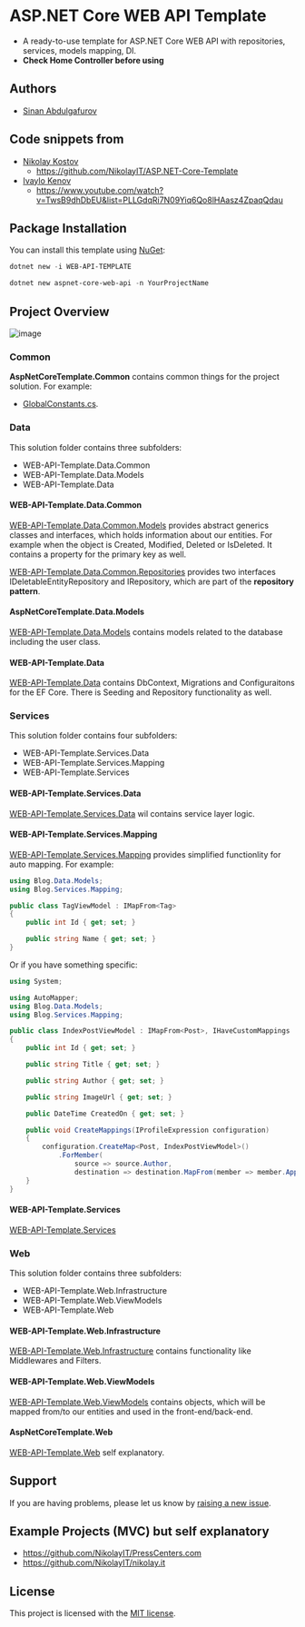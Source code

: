 # ASP.NET Core WEB API Template

- A ready-to-use template for ASP.NET Core WEB API with repositories, services, models mapping, DI.
- **Check Home Controller before using**

## Authors

- [Sinan Abdulgafurov](https://github.com/Sinkarq)

## Code snippets from
 
- [Nikolay Kostov](https://github.com/NikolayIT)
  - https://github.com/NikolayIT/ASP.NET-Core-Template
- [Ivaylo Kenov](https://github.com/ivaylokenov)
  - https://www.youtube.com/watch?v=TwsB9dhDbEU&list=PLLGdqRi7N09Yiq6Qo8lHAasz4ZpaqQdau

## Package Installation

You can install this template using [NuGet](https://www.nuget.org/packages/WEB-API-TEMPLATE/):

```powershell
dotnet new -i WEB-API-TEMPLATE
```

```powershell
dotnet new aspnet-core-web-api -n YourProjectName
```

## Project Overview

![image](https://raw.githubusercontent.com/Sinkarq/Ideas/main/Screenshot_2.png?token=GHSAT0AAAAAABRAVTP47FKHVHIZHOBYNRZMYRKMBWQ)

### Common

**AspNetCoreTemplate.Common** contains common things for the project solution. For example:

- [GlobalConstants.cs](https://github.com/Sinkarq/WEB-API-Template/blob/master/YourProject.Common/GlobalConstants.cs).

### Data

This solution folder contains three subfolders:

- WEB-API-Template.Data.Common
- WEB-API-Template.Data.Models
- WEB-API-Template.Data

#### WEB-API-Template.Data.Common

[WEB-API-Template.Data.Common.Models](https://github.com/Sinkarq/WEB-API-Template/tree/master/Data/YourProject.Data.Common/Models) provides abstract generics classes and interfaces, which holds information about our entities. For example when the object is Created, Modified, Deleted or IsDeleted. It contains a property for the primary key as well.

[WEB-API-Template.Data.Common.Repositories](https://github.com/Sinkarq/WEB-API-Template/tree/master/Data/YourProject.Data.Common/Repositories) provides two interfaces IDeletableEntityRepository and IRepository, which are part of the **repository pattern**.

#### AspNetCoreTemplate.Data.Models

[WEB-API-Template.Data.Models](https://github.com/Sinkarq/WEB-API-Template/tree/master/Data/YourProject.Data.Models) contains models related to the database including the user class.

#### WEB-API-Template.Data

[WEB-API-Template.Data](https://github.com/Sinkarq/WEB-API-Template/tree/master/Data/YourProject.Data) contains DbContext, Migrations and Configuraitons for the EF Core. There is Seeding and Repository functionality as well.

### Services

This solution folder contains four subfolders:

- WEB-API-Template.Services.Data
- WEB-API-Template.Services.Mapping
- WEB-API-Template.Services

#### WEB-API-Template.Services.Data

[WEB-API-Template.Services.Data](https://github.com/Sinkarq/WEB-API-Template/tree/master/Services/YourProject.Services.Data) wil contains service layer logic.

#### WEB-API-Template.Services.Mapping

[WEB-API-Template.Services.Mapping](https://github.com/Sinkarq/WEB-API-Template/tree/master/Services/YourProject.Services.Mapping) provides simplified functionlity for auto mapping. For example:

```csharp
using Blog.Data.Models;
using Blog.Services.Mapping;

public class TagViewModel : IMapFrom<Tag>
{
    public int Id { get; set; }

    public string Name { get; set; }
}
```

Or if you have something specific:

```csharp
using System;

using AutoMapper;
using Blog.Data.Models;
using Blog.Services.Mapping;

public class IndexPostViewModel : IMapFrom<Post>, IHaveCustomMappings
{
    public int Id { get; set; }

    public string Title { get; set; }

    public string Author { get; set; }

    public string ImageUrl { get; set; }

    public DateTime CreatedOn { get; set; }

    public void CreateMappings(IProfileExpression configuration)
    {
        configuration.CreateMap<Post, IndexPostViewModel>()
            .ForMember(
                source => source.Author,
                destination => destination.MapFrom(member => member.ApplicationUser.UserName));
    }
}

```

#### WEB-API-Template.Services

[WEB-API-Template.Services](https://github.com/Sinkarq/WEB-API-Template/tree/master/Services/YourProject.Services)

### Web

This solution folder contains three subfolders:

- WEB-API-Template.Web.Infrastructure
- WEB-API-Template.Web.ViewModels
- WEB-API-Template.Web

#### WEB-API-Template.Web.Infrastructure

[WEB-API-Template.Web.Infrastructure](https://github.com/Sinkarq/WEB-API-Template/tree/master/Web/YourProject.Infrastructure) contains functionality like Middlewares and Filters.

#### WEB-API-Template.Web.ViewModels

[WEB-API-Template.Web.ViewModels](https://github.com/Sinkarq/WEB-API-Template/tree/master/Web/YourProject.ViewModels) contains objects, which will be mapped from/to our entities and used in the front-end/back-end.

#### AspNetCoreTemplate.Web

[WEB-API-Template.Web](https://github.com/Sinkarq/WEB-API-Template/tree/master/Web/YourProject) self explanatory.

## Support

If you are having problems, please let us know by [raising a new issue](https://github.com/Sinkarq/WEB-API-Template/issues).

## Example Projects (MVC) but self explanatory

- <https://github.com/NikolayIT/PressCenters.com>
- <https://github.com/NikolayIT/nikolay.it>

## License

This project is licensed with the [MIT license](LICENSE).
